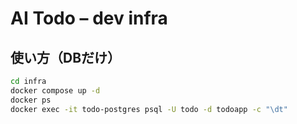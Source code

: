 # AI Todo – dev infra

## 使い方（DBだけ）
```bash
cd infra
docker compose up -d
docker ps
docker exec -it todo-postgres psql -U todo -d todoapp -c "\dt"
